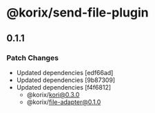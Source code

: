 # @korix/send-file-plugin

## 0.1.1

### Patch Changes

- Updated dependencies [edf66ad]
- Updated dependencies [9b87309]
- Updated dependencies [f4f6812]
  - @korix/kori@0.3.0
  - @korix/file-adapter@0.1.0
